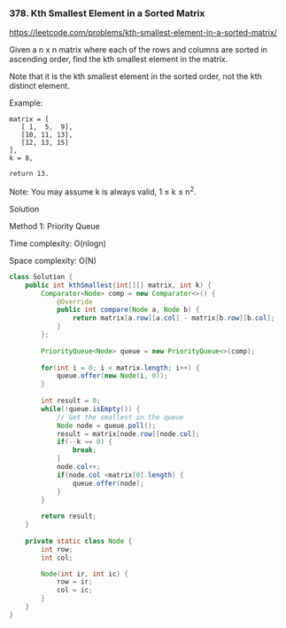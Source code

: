 ### 378. Kth Smallest Element in a Sorted Matrix

https://leetcode.com/problems/kth-smallest-element-in-a-sorted-matrix/

Given a n x n matrix where each of the rows and columns are sorted in ascending order, find the kth smallest element in the matrix.

Note that it is the kth smallest element in the sorted order, not the kth distinct element.

Example:
```
matrix = [
   [ 1,  5,  9],
   [10, 11, 13],
   [12, 13, 15]
],
k = 8,

return 13.
```
Note:
You may assume k is always valid, 1 ≤ k ≤ n<sup>2</sup>.

Solution

Method 1: Priority Queue

Time complexity: O(nlogn)

Space complexity: O(N)

```java
class Solution {
    public int kthSmallest(int[][] matrix, int k) {
        Comparator<Node> comp = new Comparator<>() {
            @Override
            public int compare(Node a, Node b) {
                return matrix[a.row][a.col] - matrix[b.row][b.col];
            }
        };
        
        PriorityQueue<Node> queue = new PriorityQueue<>(comp);
        
        for(int i = 0; i < matrix.length; i++) {
            queue.offer(new Node(i, 0));
        }
        
        int result = 0;
        while(!queue.isEmpty()) {
            // Get the smallest in the queue
            Node node = queue.poll();
            result = matrix[node.row][node.col];
            if(--k == 0) {
                break;
            }
            node.col++;
            if(node.col <matrix[0].length) {
                queue.offer(node);
            }
        }
        
        return result;
    }
    
    private static class Node {
        int row;
        int col;

        Node(int ir, int ic) {
            row = ir;
            col = ic;
        }
    }
}
```